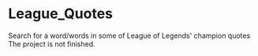 # League_Quotes
Search for a word/words in some of League of Legends' champion quotes
The project is not finished.
